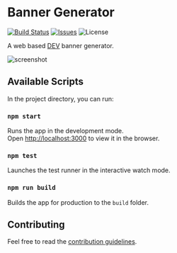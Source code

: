 # Banner Generator

[![Build Status](https://travis-ci.org/christopherkade/banner-generator.svg?branch=master)](https://travis-ci.org/christopherkade/banner-generator)
[![Issues](https://img.shields.io/github/issues/christopherkade/banner-generator.svg)](https://github.com/christopherkade/banner-generator/issues)
![License](https://img.shields.io/badge/license-MIT-blue.svg)

A web based [DEV](dev.to) banner generator.

![screenshot](https://user-images.githubusercontent.com/15229355/58760902-6cb86080-853e-11e9-91e2-afb66f77e8cb.png)

## Available Scripts

In the project directory, you can run:

### `npm start`

Runs the app in the development mode.<br>
Open [http://localhost:3000](http://localhost:3000) to view it in the browser.

### `npm test`

Launches the test runner in the interactive watch mode.<br>

### `npm run build`

Builds the app for production to the `build` folder.<br>

## Contributing

Feel free to read the [contribution guidelines](https://github.com/christopherkade/banner-generator/blob/master/CONTRIBUTING.md).
